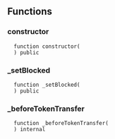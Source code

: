 



## Functions
### constructor
```solidity
  function constructor(
  ) public
```




### _setBlocked
```solidity
  function _setBlocked(
  ) public
```




### _beforeTokenTransfer
```solidity
  function _beforeTokenTransfer(
  ) internal
```




